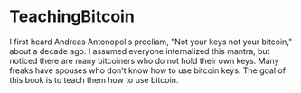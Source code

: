 # TeachingBitcoin
I first heard Andreas Antonopolis procliam, "Not your keys not your bitcoin," about a decade ago. I assumed everyone internalized this mantra, but noticed there are many bitcoiners who do not hold their own keys. Many freaks have spouses who don't know how to use bitcoin keys. The goal of this book is to teach them how to use bitcoin.
